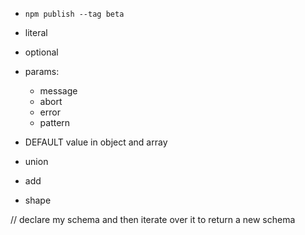 - `npm publish --tag beta`

- literal
- optional
- params:

  - message
  - abort
  - error
  - pattern

- DEFAULT value in object and array
- union
- add
- shape

// declare my schema and then iterate over it to return a new schema
